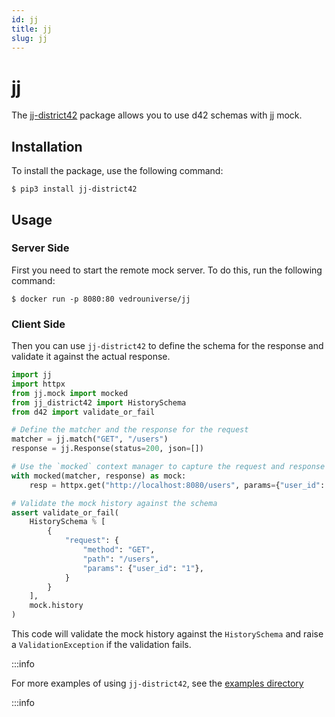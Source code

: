 ```yaml
---
id: jj
title: jj
slug: jj
---
```

# jj

The [jj-district42](https://pypi.org/project/jj-district42/) package allows you to use d42 schemas with [jj](https://pypi.org/project/jj/) mock.

## Installation

To install the package, use the following command:

```shell
$ pip3 install jj-district42
```

## Usage

### Server Side

First you need to start the remote mock server. To do this, run the following command:

```shell
$ docker run -p 8080:80 vedrouniverse/jj
```

### Client Side

Then you can use `jj-district42` to define the schema for the response and validate it against the actual response.

```python
import jj
import httpx
from jj.mock import mocked
from jj_district42 import HistorySchema
from d42 import validate_or_fail

# Define the matcher and the response for the request
matcher = jj.match("GET", "/users")
response = jj.Response(status=200, json=[])

# Use the `mocked` context manager to capture the request and response data
with mocked(matcher, response) as mock:
    resp = httpx.get("http://localhost:8080/users", params={"user_id": 1})

# Validate the mock history against the schema
assert validate_or_fail(
    HistorySchema % [
        {
            "request": {
                "method": "GET",
                "path": "/users",
                "params": {"user_id": "1"},
            }
        }
    ],
    mock.history
)
```

This code will validate the mock history against the `HistorySchema` and raise a `ValidationException` if the validation fails.

:::info

For more examples of using `jj-district42`, see the [examples directory](https://github.com/tsv1/jj-district42/tree/master/examples)

:::info
